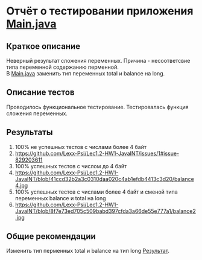 # Отчёт о тестировании приложения [Main.java](https://github.com/Lexx-Psi/Lec1.2-HW1-JavaINT/blob/710e474d26655272ada96b5d3980ac58550e2b46/Main.java)

## Краткое описание
Неверный результат сложения переменных. 
Причина - несоответсвие типа переменной содержанию перменной.  
В [Main.java](https://github.com/Lexx-Psi/Lec1.2-HW1-JavaINT/blob/710e474d26655272ada96b5d3980ac58550e2b46/Main.java) заменить тип переменных total и balance на long. 

## Описание тестов
Проводилось функциональное тестирование. 
Тестировалась функция сложения переменных.

## Результаты

1. 100% не успешных тестов с числами более 4 байт
2. https://github.com/Lexx-Psi/Lec1.2-HW1-JavaINT/issues/1#issue-829203611
3. 100% успешных тестов с числом до 4 байт
4. https://github.com/Lexx-Psi/Lec1.2-HW1-JavaINT/blob/41ccd32b2a3c0310daa020c4ab1efdb4413c3d20/balance4.jpg
5. 100% успешных тестов с числами более 4 байт и сменой типа переменных balance и total на long
6. https://github.com/Lexx-Psi/Lec1.2-HW1-JavaINT/blob/8f7e73ed705c509babd397cfda3a66de55e777a1/balance2.jpg

## Общие рекомендации
Изменить тип перменных total и balance на тип long
[Результат](https://github.com/Lexx-Psi/Lec1.2-HW1-JavaINT/blob/b5af38025354edae4420d62d48fb3060bb630f4d/balance2.jpg).
